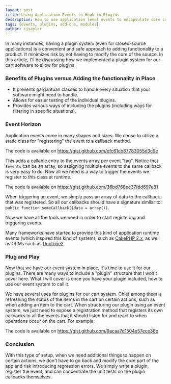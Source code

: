 ```yaml
---
layout: post
title: Using Application Events to Hook in Plugins 
description: How to use application level events to encapsulate core code from add-on code. 
tags: [events, plugins, add-ons, modules]
author: cjsaylor
---
```


In many instances, having a plugin system (even for closed-source applications) is a convenient and safe approach to adding functionality to a product.  It minimizes risk by not having to modify the core of the source.  In this article, I'll be discussing how we implemented a plugin system for our cart software to allow for plugins.

### Benefits of Plugins versus Adding the functionality in Place

* It prevents gargantuan classes to handle every situation that your software might need to handle.
* Allows for easier testing of the individual plugins.
* Provides various ways of including the plugins (including ways for filtering in specific situations).

### Event Horizon

Application events come in many shapes and sizes.  We chose to utilize a static class for "registering" the event to a callback method.

<script src="https://gist.github.com/efc61cb87783055d3c9e.js"> </script>
<noscript>The code is available on <a href="https://gist.github.com/efc61cb87783055d3c9e">https://gist.github.com/efc61cb87783055d3c9e</a></noscript>

This adds a callable entry to the events array per event "tag".  Notice that `$events` can be an array, so assigning multiple events to the same callback is very easy to do.  Now all we need is a way to trigger the events we register to this class at runtime.

<script src="https://gist.github.com/36bd768ec37fdd697e81.js"> </script>
<noscript>The code is available on <a href="https://gist.github.com/36bd768ec37fdd697e81">https://gist.github.com/36bd768ec37fdd697e81</a></noscript>

When triggering an event, we simply pass an array of data to the callback that was registered.  So all our callbacks should have a signature similar to: `public function someCallback($data = array())`.

Now we have all the tools we need in order to start registering and triggering events.

Many frameworks have started to provide this kind of application runtime events (which inspired this kind of system), such as [CakePHP 2.x](http://book.cakephp.org/2.0/en/core-libraries/events.html), as well as ORMs such as [Doctrine2](http://doctrine-orm.readthedocs.org/en/latest/reference/events.html).

### Plug and Play

Now that we have our event system in place, it's time to use it for our plugins.  There are many ways to include a "plugin" structure that I won't cover here.  What I will cover is once you have your plugin included, how to use our event system to call it.

We have several uses for plugins for our cart system. Chief among them is refreshing the status of the items in the cart on certain actions, such as when adding an item to the cart.  When structuring our plugin using an event system, we just need to expose a registration method that registers its own callbacks to all the events that it should listen for and react to when operations occur on the cart.  For example:

<script src="https://gist.github.com/9acaa7d1504e57ece36e.js"> </script>
<noscript>The code is available on <a href="https://gist.github.com/9acaa7d1504e57ece36e">https://gist.github.com/9acaa7d1504e57ece36e</a></noscript>


### Conclusion

With this type of setup, when we need additional things to happen on certain actions, we don't have to go back and modify the core part of the app and risk introducing regression errors.  We simply write a plugin, register the event, and can concentrate the unit tests on the plugin callbacks themselves.